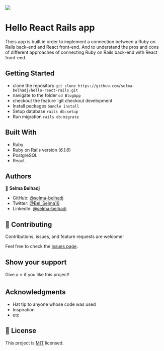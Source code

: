 ![](https://img.shields.io/badge/Microverse-blueviolet)

# Hello React Rails  app 
Theis app is built in order to implement a connection between a Ruby on Rails back-end and React front-end. And to understand the pros and cons of different approaches of connecting Ruby on Rails back-end with React front-end.

## Getting Started
- clone the repository
`git clone https://github.com/selma-belhadj/hello-react-rails.git`
- navigate to the folder
`cd BlogApp`
- checkout the feature
`git checkout development
- Install packages
`bundle install`
- Setup database
`rails db:setup`
- Run migration
`rails db:migrate`

## Built With

- Ruby
- Ruby on Rails version (_6.1.6_)
- PostgreSQL
- React

## Authors

👤 **Selma Belhadj**

- GitHub: [@selma-belhadj](https://github.com/selma-belhadj)
- Twitter: [@Bel_Selma16](https://twitter.com/Bel_Selma16)
- LinkedIn: [@selma-belhadj](https://www.linkedin.com/in/selma-belhadj/)


## 🤝 Contributing

Contributions, issues, and feature requests are welcome!

Feel free to check the [issues page](https://github.com/selma-belhadj/hello-react-rails/issues).

## Show your support

Give a ⭐️ if you like this project!

## Acknowledgments

- Hat tip to anyone whose code was used
- Inspiration
- etc

## 📝 License

This project is [MIT](./MIT.md) licensed.
